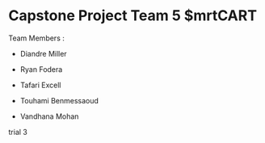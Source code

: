 # Capstone Project Team 5 $mrtCART

Team Members :

- Diandre Miller

- Ryan Fodera

- Tafari Excell

- Touhami Benmessaoud

- Vandhana Mohan

trial 3